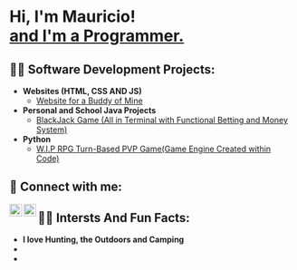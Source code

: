 <h1>Hi, I'm Mauricio! <br/><a href="https://github.com/MauricioTrujilloPerera">and I'm a Programmer.</a></h1>

<h2>👨‍💻 Software Development Projects:</h2>

- <b>Websites (HTML, CSS AND JS)</b>
  - [Website for a Buddy of Mine](https://github.com/MauricioTrujilloPerera/alexarguetaWebsite)
- <b>Personal and School Java Projects</b>
  - [BlackJack Game (All in Terminal with Functional Betting and Money System)](https://github.com/MauricioTrujilloPerera/blackjack-java)
- <b>Python</b>
  - [W.I.P RPG Turn-Based PVP Game(Game Engine Created within Code)](https://github.com/joshmadakor1/Package-Delivery-Pathfinding-Algorithm)

<h2> 🤳 Connect with me:</h2>

[<img align="left" alt="Mauricio | LinkedIn" width="22px" src="https://cdn.jsdelivr.net/npm/simple-icons@v3/icons/linkedin.svg" />][linkedin]
[<img align="left" alt="Mauricio | Instagram" width="22px" src="https://cdn.jsdelivr.net/npm/simple-icons@v3/icons/instagram.svg" />][instagram]


[instagram]: https://www.instagram.com/mauricio.ttrujillo/?next=%2F
[linkedin]: www.linkedin.com/in/mauricio-trujillo-perera-1471952b0

<h2> </h2>

<h2>👨‍💻 Intersts And Fun Facts:</h2>

- <b>I love Hunting, the Outdoors and Camping</b>
- <b></b>
- <b></b>
